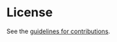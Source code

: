 # License

See the
[guidelines for contributions](https://github.com/ietf-wg-httpapi/deprecation-header/blob/main/CONTRIBUTING.md).
